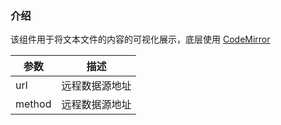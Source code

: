 ### 介绍

该组件用于将文本文件的内容的可视化展示，底层使用 [CodeMirror](https://codemirror.net/)

| 参数 | 描述           |
| ---- | -------------- |
| url  | 远程数据源地址 |
| method  | 远程数据源地址 |